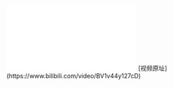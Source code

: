 <iframe src="//player.bilibili.com/player.html?aid=974218208&bvid=BV1v44y127cD&cid=371585761&page=1" scrolling="no" border="0" frameborder="no" framespacing="0" allowfullscreen="true"> </iframe>
[视频原址](https://www.bilibili.com/video/BV1v44y127cD)
